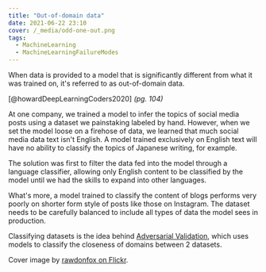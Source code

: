 ```yaml
---
title: "Out-of-domain data"
date: 2021-06-22 23:10
cover: /_media/odd-one-out.png
tags:
  - MachineLearning
  - MachineLearningFailureModes
---
```


When data is provided to a model that is significantly different from what it was trained on, it's referred to as out-of-domain data.

 [@howardDeepLearningCoders2020] *(pg. 104)*

At one company, we trained a model to infer the topics of social media posts using a dataset we painstaking labeled by hand. However, when we set the model loose on a firehose of data, we learned that much social media data text isn't English. A model trained exclusively on English text will have no ability to classify the topics of Japanese writing, for example.

The solution was first to filter the data fed into the model through a language classifier, allowing only English content to be classified by the model until we had the skills to expand into other languages.

What's more, a model trained to classify the content of blogs performs very poorly on shorter form style of posts like those on Instagram. The dataset needs to be carefully balanced to include all types of data the model sees in production.

Classifying datasets is the idea behind [Adversarial Validation](adversarial-validation.md), which uses models to classify the closeness of domains between 2 datasets.

Cover image by [rawdonfox on Flickr](https://www.flickr.com/photos/34739556@N04/6802867364).